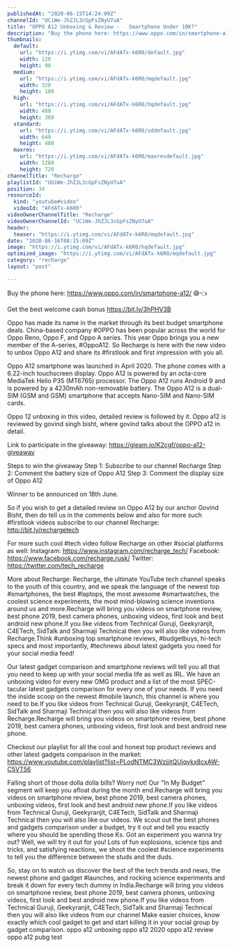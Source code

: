 ```yaml
---
publishedAt: "2020-06-15T14:24:09Z"
channelId: "UCiWe-JhZJL3cGpFsZNyU7uA"
title: "OPPO A12 Unboxing & Review -   Smartphone Under 10K?​"
description: "Buy the phone here: https://www.oppo.com/in/smartphone-a12/ 😅👈\n\nGet the best welcome cash bonus https://bit.ly/3hPHV3B\n\nOppo has made its name in the market through its best budget smartphone deals. China-based company #OPPO has been popular across the world for Oppo Reno, Oppo F, and Oppo A series. This year Oppo brings you a new member of the A-series, #OppoA12. So Recharge is here with the new video to unbox Oppo A12 and share its #firstlook and first impression with you all.\n\nOppo A12 smartphone was launched in April 2020. The phone comes with a 6.22-inch touchscreen display. Oppo A12 is powered by an octa-core MediaTek Helio P35 (MT6765) processor. The Oppo A12 runs Android 9 and is powered by a 4230mAh non-removable battery. The Oppo A12 is a dual-SIM (GSM and GSM) smartphone that accepts Nano-SIM and Nano-SIM cards.\n\nOppo 12 unboxing in this video, detailed review is followed by it. Oppo a12 is reviewed by govind singh bisht, where govind talks about the OPPO a12 in detail. \n\nLink to participate in the giveaway: https://gleam.io/K2cgf/oppo-a12-giveaway\n\nSteps to win the giveaway\nStep 1: Subscribe to our channel Recharge\nStep 2: Comment the battery size of Oppo A12\nStep 3: Comment the display size of Oppo A12\n\nWinner to be announced on 18th June.\n\nSo if you wish to get a detailed review on Oppo A12 by our anchor Govind Bisht, then do tell us in the comments below and also for more such #firstlook videos subscribe to our channel Recharge: http://bit.ly/rechargetech\n\nFor more such cool #tech video follow Recharge on other #social platforms as well: \nInstagram: https://www.instagram.com/recharge_tech/ \nFacebook: https://www.facebook.com/recharge.rusk/ \nTwitter: https://twitter.com/tech_recharge\n\n\nMore about Recharge: Recharge, the ultimate YouTube tech channel speaks to the youth of this country, and we speak the language of the newest top #smartphones, the best #laptops, the most awesome #smartwatches, the coolest science experiments, the most mind-blowing science inventions around us and more.Recharge will bring you videos on smartphone review, best phone 2019, best camera phones, unboxing videos, first look and best android new phone.If you like videos from Technical Guruji, Geekyranjit, C4ETech, SidTalk and Sharmaji Technical then you will also like videos from Recharge.Think #unboxing top smartphone reviews, #budgetbuys, hi-tech specs and most importantly, #technews about latest gadgets you need for your social media feed!\n\nOur latest gadget comparison and smartphone reviews will tell you all that you need to keep up with your social media life as well as IRL. We have an unboxing video for every new OMG product and a list of the most SPEC-tacular latest gadgets comparison for every one of your needs. If you need the inside scoop on the newest #mobile launch, this channel is where you need to be.If you like videos from Technical Guruji, Geekyranjit, C4ETech, SidTalk and Sharmaji Technical then you will also like videos from Recharge.Recharge will bring you videos on smartphone review, best phone 2019, best camera phones, unboxing videos, first look and best android new phone.\n\nCheckout our playlist for all the cool and honest top product reviews and other latest gadgets comparison in the market: https://www.youtube.com/playlist?list=PLodNTMC3WzjjitQUjqykx8cxAW-C5VT56\n\nFalling short of those dolla dolla bills? Worry not! Our \"In My Budget\" segment will keep you afloat during the month end.Recharge will bring you videos on smartphone review, best phone 2019, best camera phones, unboxing videos, first look and best android new phone.If you like videos from Technical Guruji, Geekyranjit, C4ETech, SidTalk and Sharmaji Technical then you will also like our videos. We scout out the best phones and gadgets comparison under a budget, try it out and tell you exactly where you should be spending those Ks. Got an experiment you wanna try out? Well, we will try it out for you! Lots of fun explosions, science tips and tricks, and satisfying reactions, we shoot the coolest #science experiments to tell you the difference between the studs and the duds.\n\nSo, stay on to watch us discover the best of the tech trends and news, the newest phone and gadget #launches, and rocking science experiments and break it down for every tech dummy in India.Recharge will bring you videos on smartphone review, best phone 2019, best camera phones, unboxing videos, first look and best android new phone.If you like videos from Technical Guruji, Geekyranjit, C4ETech, SidTalk and Sharmaji Technical then you will also like videos from our channel Make easier choices, know exactly which cool gadget to get and start killing it in your social group by gadget comparison. oppo a12 unboxing oppo a12 2020 oppo a12 review oppo a12 pubg test"
thumbnails:
  default:
    url: "https://i.ytimg.com/vi/AFdATx-k6R0/default.jpg"
    width: 120
    height: 90
  medium:
    url: "https://i.ytimg.com/vi/AFdATx-k6R0/mqdefault.jpg"
    width: 320
    height: 180
  high:
    url: "https://i.ytimg.com/vi/AFdATx-k6R0/hqdefault.jpg"
    width: 480
    height: 360
  standard:
    url: "https://i.ytimg.com/vi/AFdATx-k6R0/sddefault.jpg"
    width: 640
    height: 480
  maxres:
    url: "https://i.ytimg.com/vi/AFdATx-k6R0/maxresdefault.jpg"
    width: 1280
    height: 720
channelTitle: "Recharge"
playlistId: "UUiWe-JhZJL3cGpFsZNyU7uA"
position: 34
resourceId:
  kind: "youtube#video"
  videoId: "AFdATx-k6R0"
videoOwnerChannelTitle: "Recharge"
videoOwnerChannelId: "UCiWe-JhZJL3cGpFsZNyU7uA"
header:
  teaser: "https://i.ytimg.com/vi/AFdATx-k6R0/mqdefault.jpg"
date: "2020-06-16T08:15:09Z"
image: "https://i.ytimg.com/vi/AFdATx-k6R0/hqdefault.jpg"
optimized_image: "https://i.ytimg.com/vi/AFdATx-k6R0/mqdefault.jpg"
category: "recharge"
layout: "post"

---
```

Buy the phone here: https://www.oppo.com/in/smartphone-a12/ 😅👈

Get the best welcome cash bonus https://bit.ly/3hPHV3B

Oppo has made its name in the market through its best budget smartphone deals. China-based company #OPPO has been popular across the world for Oppo Reno, Oppo F, and Oppo A series. This year Oppo brings you a new member of the A-series, #OppoA12. So Recharge is here with the new video to unbox Oppo A12 and share its #firstlook and first impression with you all.

Oppo A12 smartphone was launched in April 2020. The phone comes with a 6.22-inch touchscreen display. Oppo A12 is powered by an octa-core MediaTek Helio P35 (MT6765) processor. The Oppo A12 runs Android 9 and is powered by a 4230mAh non-removable battery. The Oppo A12 is a dual-SIM (GSM and GSM) smartphone that accepts Nano-SIM and Nano-SIM cards.

Oppo 12 unboxing in this video, detailed review is followed by it. Oppo a12 is reviewed by govind singh bisht, where govind talks about the OPPO a12 in detail. 

Link to participate in the giveaway: https://gleam.io/K2cgf/oppo-a12-giveaway

Steps to win the giveaway
Step 1: Subscribe to our channel Recharge
Step 2: Comment the battery size of Oppo A12
Step 3: Comment the display size of Oppo A12

Winner to be announced on 18th June.

So if you wish to get a detailed review on Oppo A12 by our anchor Govind Bisht, then do tell us in the comments below and also for more such #firstlook videos subscribe to our channel Recharge: http://bit.ly/rechargetech

For more such cool #tech video follow Recharge on other #social platforms as well: 
Instagram: https://www.instagram.com/recharge_tech/ 
Facebook: https://www.facebook.com/recharge.rusk/ 
Twitter: https://twitter.com/tech_recharge


More about Recharge: Recharge, the ultimate YouTube tech channel speaks to the youth of this country, and we speak the language of the newest top #smartphones, the best #laptops, the most awesome #smartwatches, the coolest science experiments, the most mind-blowing science inventions around us and more.Recharge will bring you videos on smartphone review, best phone 2019, best camera phones, unboxing videos, first look and best android new phone.If you like videos from Technical Guruji, Geekyranjit, C4ETech, SidTalk and Sharmaji Technical then you will also like videos from Recharge.Think #unboxing top smartphone reviews, #budgetbuys, hi-tech specs and most importantly, #technews about latest gadgets you need for your social media feed!

Our latest gadget comparison and smartphone reviews will tell you all that you need to keep up with your social media life as well as IRL. We have an unboxing video for every new OMG product and a list of the most SPEC-tacular latest gadgets comparison for every one of your needs. If you need the inside scoop on the newest #mobile launch, this channel is where you need to be.If you like videos from Technical Guruji, Geekyranjit, C4ETech, SidTalk and Sharmaji Technical then you will also like videos from Recharge.Recharge will bring you videos on smartphone review, best phone 2019, best camera phones, unboxing videos, first look and best android new phone.

Checkout our playlist for all the cool and honest top product reviews and other latest gadgets comparison in the market: https://www.youtube.com/playlist?list=PLodNTMC3WzjjitQUjqykx8cxAW-C5VT56

Falling short of those dolla dolla bills? Worry not! Our "In My Budget" segment will keep you afloat during the month end.Recharge will bring you videos on smartphone review, best phone 2019, best camera phones, unboxing videos, first look and best android new phone.If you like videos from Technical Guruji, Geekyranjit, C4ETech, SidTalk and Sharmaji Technical then you will also like our videos. We scout out the best phones and gadgets comparison under a budget, try it out and tell you exactly where you should be spending those Ks. Got an experiment you wanna try out? Well, we will try it out for you! Lots of fun explosions, science tips and tricks, and satisfying reactions, we shoot the coolest #science experiments to tell you the difference between the studs and the duds.

So, stay on to watch us discover the best of the tech trends and news, the newest phone and gadget #launches, and rocking science experiments and break it down for every tech dummy in India.Recharge will bring you videos on smartphone review, best phone 2019, best camera phones, unboxing videos, first look and best android new phone.If you like videos from Technical Guruji, Geekyranjit, C4ETech, SidTalk and Sharmaji Technical then you will also like videos from our channel Make easier choices, know exactly which cool gadget to get and start killing it in your social group by gadget comparison. oppo a12 unboxing oppo a12 2020 oppo a12 review oppo a12 pubg test